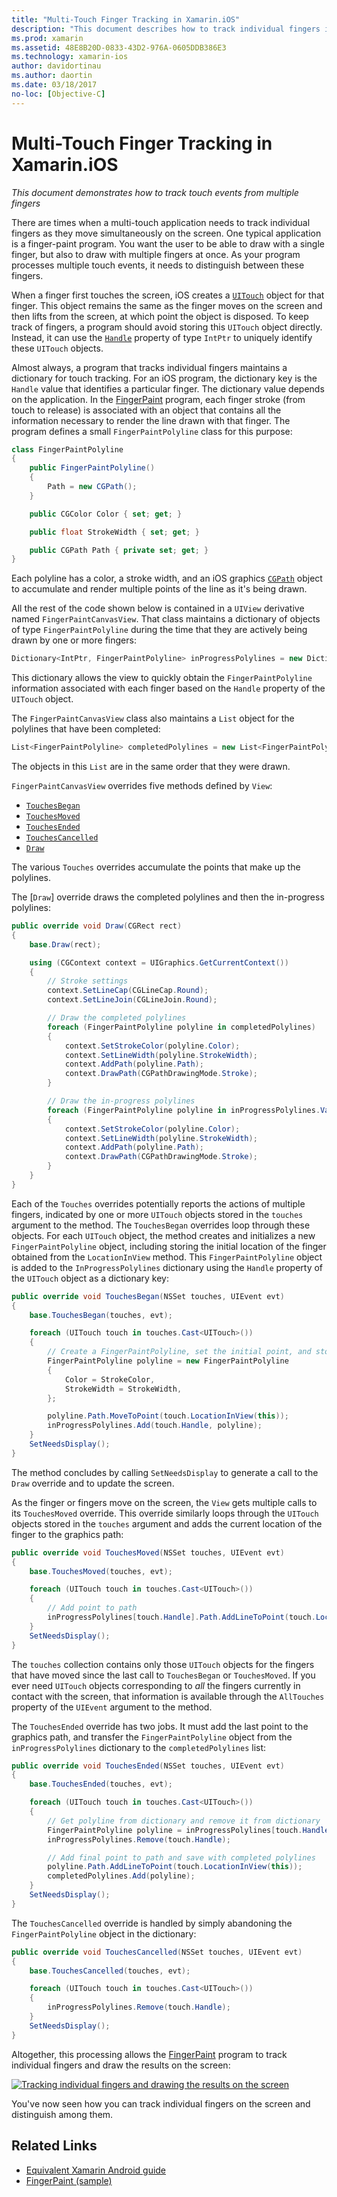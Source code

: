 ```yaml
---
title: "Multi-Touch Finger Tracking in Xamarin.iOS"
description: "This document describes how to track individual fingers in multi-touch gestures in a Xamarin.iOS app. It centers around a finger-painting app example."
ms.prod: xamarin
ms.assetid: 48E8B20D-0833-43D2-976A-0605DDB386E3
ms.technology: xamarin-ios
author: davidortinau
ms.author: daortin
ms.date: 03/18/2017
no-loc: [Objective-C]
---
```


# Multi-Touch Finger Tracking in Xamarin.iOS

_This document demonstrates how to track touch events from multiple fingers_

There are times when a multi-touch application needs to track individual fingers as they move simultaneously on the screen. One typical application is a finger-paint program. You want the user to be able to draw with a single finger, but also to draw with multiple fingers at once. As your program processes multiple touch events, it needs to distinguish between these fingers.

When a finger first touches the screen, iOS creates a [`UITouch`](xref:UIKit.UITouch) object for that finger. This object remains the same as the finger moves on the screen and then lifts from the screen, at which point the object is disposed. To keep track of fingers, a program should avoid storing this `UITouch` object directly. Instead, it can use the [`Handle`](xref:Foundation.NSObject.Handle) property of type `IntPtr` to uniquely identify these `UITouch` objects.

Almost always, a program that tracks individual fingers maintains a dictionary for touch tracking. For an iOS program, the dictionary key is the `Handle` value that identifies a particular finger. The dictionary value depends on the application. In the [FingerPaint](/samples/xamarin/ios-samples/applicationfundamentals-fingerpaint) program, each finger stroke (from touch to release) is associated with an object that contains all the information necessary to render the line drawn with that finger. The program defines a small `FingerPaintPolyline` class for this purpose:

```csharp
class FingerPaintPolyline
{
    public FingerPaintPolyline()
    {
        Path = new CGPath();
    }

    public CGColor Color { set; get; }

    public float StrokeWidth { set; get; }

    public CGPath Path { private set; get; }
}
```

Each polyline has a color, a stroke width, and an iOS graphics [`CGPath`](xref:CoreGraphics.CGPath) object to accumulate and render multiple points of the line as it's being drawn.

All the rest of the code shown below is contained in a `UIView` derivative named `FingerPaintCanvasView`. That class maintains a dictionary of objects of type `FingerPaintPolyline` during the time that they are actively being drawn by one or more fingers:

```csharp
Dictionary<IntPtr, FingerPaintPolyline> inProgressPolylines = new Dictionary<IntPtr, FingerPaintPolyline>();
```

This dictionary allows the view to quickly obtain the `FingerPaintPolyline` information associated with each finger based on the `Handle` property of the `UITouch` object.

The `FingerPaintCanvasView` class also maintains a `List` object for the polylines that have been completed:

```csharp
List<FingerPaintPolyline> completedPolylines = new List<FingerPaintPolyline>();
```

The objects in this `List` are in the same order that they were drawn.

`FingerPaintCanvasView` overrides five methods defined by `View`:

- [`TouchesBegan`](xref:UIKit.UIResponder.TouchesBegan(Foundation.NSSet,UIKit.UIEvent))
- [`TouchesMoved`](xref:UIKit.UIResponder.TouchesMoved(Foundation.NSSet,UIKit.UIEvent))
- [`TouchesEnded`](xref:UIKit.UIResponder.TouchesEnded(Foundation.NSSet,UIKit.UIEvent))
- [`TouchesCancelled`](xref:UIKit.UIResponder.TouchesCancelled(Foundation.NSSet,UIKit.UIEvent))
- [`Draw`](xref:UIKit.UIView.Draw(CoreGraphics.CGRect))

The various `Touches` overrides accumulate the points that make up the polylines.

The [`Draw`] override draws the completed polylines and then the in-progress polylines:

```csharp
public override void Draw(CGRect rect)
{
    base.Draw(rect);

    using (CGContext context = UIGraphics.GetCurrentContext())
    {
        // Stroke settings
        context.SetLineCap(CGLineCap.Round);
        context.SetLineJoin(CGLineJoin.Round);

        // Draw the completed polylines
        foreach (FingerPaintPolyline polyline in completedPolylines)
        {
            context.SetStrokeColor(polyline.Color);
            context.SetLineWidth(polyline.StrokeWidth);
            context.AddPath(polyline.Path);
            context.DrawPath(CGPathDrawingMode.Stroke);
        }

        // Draw the in-progress polylines
        foreach (FingerPaintPolyline polyline in inProgressPolylines.Values)
        {
            context.SetStrokeColor(polyline.Color);
            context.SetLineWidth(polyline.StrokeWidth);
            context.AddPath(polyline.Path);
            context.DrawPath(CGPathDrawingMode.Stroke);
        }
    }
}
```

Each of the `Touches` overrides potentially reports the actions of multiple fingers, indicated by one or more `UITouch` objects stored in the `touches` argument to the method. The `TouchesBegan` overrides loop through these objects. For each `UITouch` object, the method creates and initializes a new `FingerPaintPolyline` object, including storing the initial location of the finger obtained from the `LocationInView` method. This `FingerPaintPolyline` object is added to the `InProgressPolylines` dictionary using the `Handle` property of the `UITouch` object as a dictionary key:

```csharp
public override void TouchesBegan(NSSet touches, UIEvent evt)
{
    base.TouchesBegan(touches, evt);

    foreach (UITouch touch in touches.Cast<UITouch>())
    {
        // Create a FingerPaintPolyline, set the initial point, and store it
        FingerPaintPolyline polyline = new FingerPaintPolyline
        {
            Color = StrokeColor,
            StrokeWidth = StrokeWidth,
        };

        polyline.Path.MoveToPoint(touch.LocationInView(this));
        inProgressPolylines.Add(touch.Handle, polyline);
    }
    SetNeedsDisplay();
}
```

The method concludes by calling `SetNeedsDisplay` to generate a call to the `Draw` override and to update the screen.

As the finger or fingers move on the screen, the `View` gets multiple calls to its `TouchesMoved` override. This override similarly loops through the `UITouch` objects stored in the `touches` argument and adds the current location of the finger to the graphics path:

```csharp
public override void TouchesMoved(NSSet touches, UIEvent evt)
{
    base.TouchesMoved(touches, evt);

    foreach (UITouch touch in touches.Cast<UITouch>())
    {
        // Add point to path
        inProgressPolylines[touch.Handle].Path.AddLineToPoint(touch.LocationInView(this));
    }
    SetNeedsDisplay();
}
```

The `touches` collection contains only those `UITouch` objects for the fingers that have moved since the last call to `TouchesBegan` or `TouchesMoved`. If you ever need `UITouch` objects corresponding to *all* the fingers currently in contact with the screen, that information is available through the `AllTouches` property of the `UIEvent` argument to the method.

The `TouchesEnded` override has two jobs. It must add the last point to the graphics path, and transfer the `FingerPaintPolyline` object from the `inProgressPolylines` dictionary to the `completedPolylines` list:

```csharp
public override void TouchesEnded(NSSet touches, UIEvent evt)
{
    base.TouchesEnded(touches, evt);

    foreach (UITouch touch in touches.Cast<UITouch>())
    {
        // Get polyline from dictionary and remove it from dictionary
        FingerPaintPolyline polyline = inProgressPolylines[touch.Handle];
        inProgressPolylines.Remove(touch.Handle);

        // Add final point to path and save with completed polylines
        polyline.Path.AddLineToPoint(touch.LocationInView(this));
        completedPolylines.Add(polyline);
    }
    SetNeedsDisplay();
}
```

The `TouchesCancelled` override is handled by simply abandoning the `FingerPaintPolyline` object in the dictionary:

```csharp
public override void TouchesCancelled(NSSet touches, UIEvent evt)
{
    base.TouchesCancelled(touches, evt);

    foreach (UITouch touch in touches.Cast<UITouch>())
    {
        inProgressPolylines.Remove(touch.Handle);
    }
    SetNeedsDisplay();
}
```

Altogether, this processing allows the [FingerPaint](/samples/xamarin/ios-samples/applicationfundamentals-fingerpaint) program to track individual fingers and draw the results on the screen:

[![Tracking individual fingers and drawing the results on the screen](touch-tracking-images/image01.png)](touch-tracking-images/image01.png#lightbox)

You've now seen how you can track individual fingers on the screen and distinguish among them.

## Related Links

- [Equivalent Xamarin Android guide](~/android/app-fundamentals/touch/touch-tracking.md)
- [FingerPaint (sample)](/samples/xamarin/ios-samples/applicationfundamentals-fingerpaint)